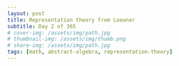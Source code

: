 ```yaml
---
layout: post
title: Representation theory from Loewner
subtitle: Day 2 of 365
# cover-img: /assets/img/path.jpg
# thumbnail-img: /assets/img/thumb.png
# share-img: /assets/img/path.jpg
tags: [math, abstract-algebra, representation-theory]
---
```


